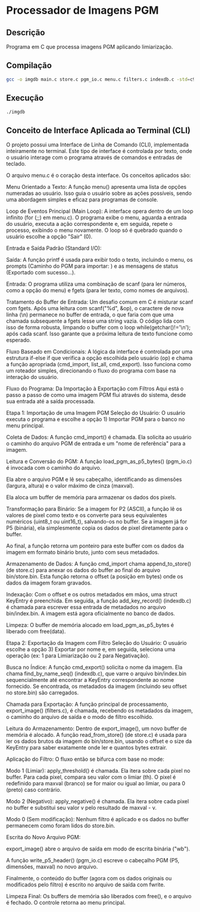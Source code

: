 # Processador de Imagens PGM

## Descrição

Programa em C que processa imagens PGM aplicando limiarização.

## Compilação

```bash
gcc -o imgdb main.c store.c pgm_io.c menu.c filters.c indexdb.c -std=c99 -Wall -Wextra
```

## Execução

```bash
./imgdb
```

## Conceito de Interface Aplicada ao Terminal (CLI)
O projeto possui uma Interface de Linha de Comando (CLI), implementada inteiramente no terminal. Este tipo de interface é controlada por texto, onde o usuário interage com o programa através de comandos e entradas de teclado.

O arquivo menu.c é o coração desta interface. Os conceitos aplicados são:

Menu Orientado a Texto: A função menu() apresenta uma lista de opções numeradas ao usuário. Isso guia o usuário sobre as ações possíveis, sendo uma abordagem simples e eficaz para programas de console.

Loop de Eventos Principal (Main Loop): A interface opera dentro de um loop infinito (for (;;) em menu.c). O programa exibe o menu, aguarda a entrada do usuário, executa a ação correspondente e, em seguida, repete o processo, exibindo o menu novamente. O loop só é quebrado quando o usuário escolhe a opção "Sair" (0).

Entrada e Saída Padrão (Standard I/O):

Saída: A função printf é usada para exibir todo o texto, incluindo o menu, os prompts (Caminho do PGM para importar: ) e as mensagens de status (Exportado com sucesso...).

Entrada: O programa utiliza uma combinação de scanf (para ler números, como a opção do menu) e fgets (para ler texto, como nomes de arquivos).

Tratamento do Buffer de Entrada: Um desafio comum em C é misturar scanf com fgets. Após uma leitura com scanf("%d", &op), o caractere de nova linha (\n) permanece no buffer de entrada, o que faria com que uma chamada subsequente a fgets lesse uma string vazia. O código lida com isso de forma robusta, limpando o buffer com o loop while(getchar()!='\n'); após cada scanf. Isso garante que a próxima leitura de texto funcione como esperado.

Fluxo Baseado em Condicionais: A lógica da interface é controlada por uma estrutura if-else if que verifica a opção escolhida pelo usuário (op) e chama a função apropriada (cmd_import, list_all, cmd_export). Isso funciona como um roteador simples, direcionando o fluxo do programa com base na interação do usuário.

Fluxo do Programa: Da Importação à Exportação com Filtros
Aqui está o passo a passo de como uma imagem PGM flui através do sistema, desde sua entrada até a saída processada.

Etapa 1: Importação de uma Imagem PGM
Seleção do Usuário: O usuário executa o programa e escolhe a opção 1) Importar PGM para o banco no menu principal.

Coleta de Dados: A função cmd_import() é chamada. Ela solicita ao usuário o caminho do arquivo PGM de entrada e um "nome de referência" para a imagem.

Leitura e Conversão do PGM: A função load_pgm_as_p5_bytes() (pgm_io.c) é invocada com o caminho do arquivo.

Ela abre o arquivo PGM e lê seu cabeçalho, identificando as dimensões (largura, altura) e o valor máximo de cinza (maxval).

Ela aloca um buffer de memória para armazenar os dados dos pixels.

Transformação para Binário: Se a imagem for P2 (ASCII), a função lê os valores de pixel como texto e os converte para seus equivalentes numéricos (uint8_t ou uint16_t), salvando-os no buffer. Se a imagem já for P5 (binária), ela simplesmente copia os dados de pixel diretamente para o buffer.

Ao final, a função retorna um ponteiro para este buffer com os dados da imagem em formato binário bruto, junto com seus metadados.

Armazenamento de Dados: A função cmd_import chama append_to_store() (de store.c) para anexar os dados do buffer ao final do arquivo bin/store.bin. Esta função retorna o offset (a posição em bytes) onde os dados da imagem foram gravados.

Indexação: Com o offset e os outros metadados em mãos, uma struct KeyEntry é preenchida. Em seguida, a função add_key_record() (indexdb.c) é chamada para escrever essa entrada de metadados no arquivo bin/index.bin. A imagem está agora oficialmente no banco de dados.

Limpeza: O buffer de memória alocado em load_pgm_as_p5_bytes é liberado com free(data).

Etapa 2: Exportação da Imagem com Filtro
Seleção do Usuário: O usuário escolhe a opção 3) Exportar por nome e, em seguida, seleciona uma operação (ex: 1 para Limiarização ou 2 para Negativação).

Busca no Índice: A função cmd_export() solicita o nome da imagem. Ela chama find_by_name_seq() (indexdb.c), que varre o arquivo bin/index.bin sequencialmente até encontrar a KeyEntry correspondente ao nome fornecido. Se encontrada, os metadados da imagem (incluindo seu offset no store.bin) são carregados.

Chamada para Exportação: A função principal de processamento, export_image() (filters.c), é chamada, recebendo os metadados da imagem, o caminho do arquivo de saída e o modo de filtro escolhido.

Leitura do Armazenamento: Dentro de export_image(), um novo buffer de memória é alocado. A função read_from_store() (de store.c) é usada para ler os dados brutos da imagem do bin/store.bin, usando o offset e o size da KeyEntry para saber exatamente onde ler e quantos bytes extrair.

Aplicação do Filtro: O fluxo então se bifurca com base no mode:

Modo 1 (Limiar): apply_threshold() é chamada. Ela itera sobre cada pixel no buffer. Para cada pixel, compara seu valor com o limiar (th). O pixel é redefinido para maxval (branco) se for maior ou igual ao limiar, ou para 0 (preto) caso contrário.

Modo 2 (Negativo): apply_negative() é chamada. Ela itera sobre cada pixel no buffer e substitui seu valor v pelo resultado de maxval - v.

Modo 0 (Sem modificação): Nenhum filtro é aplicado e os dados no buffer permanecem como foram lidos do store.bin.

Escrita do Novo Arquivo PGM:

export_image() abre o arquivo de saída em modo de escrita binária ("wb").

A função write_p5_header() (pgm_io.c) escreve o cabeçalho PGM (P5, dimensões, maxval) no novo arquivo.

Finalmente, o conteúdo do buffer (agora com os dados originais ou modificados pelo filtro) é escrito no arquivo de saída com fwrite.

Limpeza Final: Os buffers de memória são liberados com free(), e o arquivo é fechado. O controle retorna ao menu principal.

